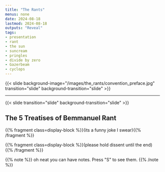```yaml
---
title: "The Rants"
menus: none
date: 2024-08-18
lastmod: 2024-08-18
outputs: "Reveal"
tags:
- presentation
- rant
- the sun
- suncream
- pringles
- divide by zero
- Gazerbeam
- cyclops
---
```


{{< slide background-image="/images/the_rants/convention_preface.jpg" transition="slide" background-transition="slide" >}}

---

{{< slide transition="slide" background-transition="slide" >}}

## The 5 Treatises of Bemmanuel Rant

{{% fragment class=display-block %}}(its a funny joke I swear){{% /fragment %}}

{{% fragment class=display-block %}}(please hold dissent until the end){{% /fragment %}}

{{% note %}}
    oh neat you can have notes. Press "S" to see them.
{{% /note %}}
